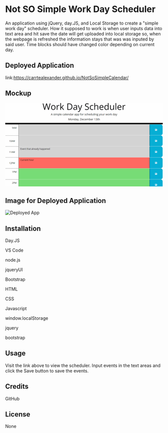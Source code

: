 # Not SO Simple Work Day Scheduler
An application  using jQuery, day.JS,  and Local Storage to create a "simple work day" scheduler. How it supposed to work is when user inputs data into text area and hit save the date will get uploaded into local storage so, when the webpage is refreshed the information stays that was was inputed by said user. Time blocks should have changed color depending on current day.

## Deployed Application
link:https://carrtealexander.github.io/NotSoSimpleCalendar/


## Mockup
![Alt text](image.png)

## Image for Deployed Application
![Deployed App](https://github.com/carrtealexander/NotSoSimpleCalendar/assets/143460245/7b8c32fb-1dec-4640-a2ec-973faa38f455)

## Installation
Day.JS

VS Code

node.js

jqueryUI

Bootstrap

HTML

CSS

Javascript

window.localStorage

jquery

bootstrap


## Usage
Visit the link above to view the scheduler. Input events in the text areas and click the Save button to save the events.

## Credits
GitHub

## License
None






